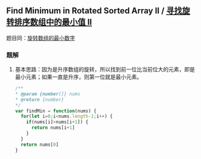 ## Find Minimum in Rotated Sorted Array II / [寻找旋转排序数组中的最小值 II](https://leetcode-cn.com/problems/find-minimum-in-rotated-sorted-array-ii/)

题目同：[旋转数组的最小数字](https://leetcode-cn.com/problems/xuan-zhuan-shu-zu-de-zui-xiao-shu-zi-lcof/)

### 题解
1. 基本思路：因为是升序数组的旋转，所以找到前一位比当前位大的元素，即是最小元素；如果一直是升序，则第一位就是最小元素。
    ```js
    /**
    * @param {number[]} nums
    * @return {number}
    */
    var findMin = function(nums) {
      for(let i=0;i<nums.length-1;i++) {
        if(nums[i]>nums[i+1]) {
          return nums[i+1]
        }
      }
      return nums[0]
    }
    ```